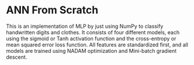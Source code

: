 # ANN From Scratch
This is an implementation of MLP by just using NumPy to classify handwritten digits and clothes. It consists of four different models, each using the sigmoid or Tanh activation function and the cross-entropy or mean squared error loss function. All features are standardized first, and all models are trained using NADAM optimization and Mini-batch gradient descent.
